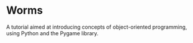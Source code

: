 # Worms
A tutorial aimed at introducing concepts of object-oriented programming, using Python and the Pygame library.
